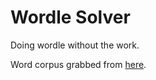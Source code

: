 # Wordle Solver

Doing wordle without the work.

Word corpus grabbed from [here](https://github.com/dwyl/english-words). 